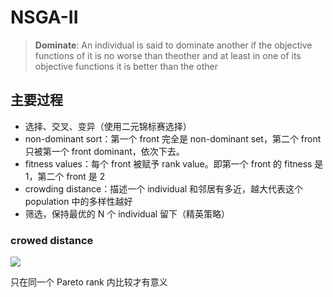 # NSGA-II

> **Dominate**: An individual is said to dominate another if the objective functions of it is no worse than theother and at least in one of its objective functions it is better than the other

## 主要过程

- 选择、交叉、变异（使用二元锦标赛选择）
- non-dominant sort：第一个 front 完全是 non-dominant set，第二个 front 只被第一个 front dominant，依次下去。
- fitness values：每个 front 被赋予 rank value。即第一个 front 的 fitness 是 1，第二个 front 是 2
- crowding distance：描述一个 individual 和邻居有多近，越大代表这个 population 中的多样性越好
- 筛选，保持最优的 N 个 individual 留下（精英策略）

### crowed distance

![](../attachments/2021-08-17-10-53-10.png)

只在同一个 Pareto rank 内比较才有意义
